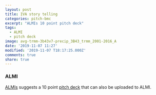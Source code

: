 ```yaml
---
layout: post
title: IVA story telling
categories: pitch-bmc
excerpt: "ALMIs 10 point pitch deck"
tags:
  - ALMI
  - pitch deck
image: avg-trmm-3b43v7-precip_3B43_trmm_2001-2016_A
date: '2019-11-07 11:27'
modified: '2019-11-07 T18:17:25.000Z'
comments: true
share: true
---
```


### ALMI

[ALMIs](https://www.almi.se) suggests a 10 point [pitch deck](https://www.almi.se/almi-invest/pitcha-din-startup/pitch-deck/) that can also be uploaded to ALMI.
